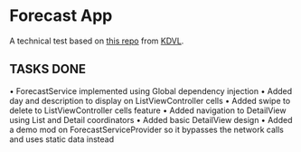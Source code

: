 # Forecast App
A technical test based on [this repo](https://github.com/JuniorBoaventura/iOS-ForecastTest) from [KDVL](https://github.com/KDVL).

## TASKS DONE
• ForecastService implemented using Global dependency injection
• Added day and description to display on ListViewController cells
• Added swipe to delete to ListViewController cells feature
• Added navigation to DetailView using List and Detail coordinators
• Added basic DetailView design
• Added a demo mod on ForecastServiceProvider so it bypasses the network calls and uses static data instead
